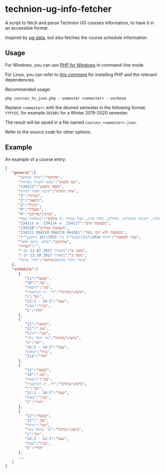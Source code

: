 # technion-ug-info-fetcher

A script to fetch and parse Technion UG courses information, to have it in an accessible format.

Inspired by [ug-data](https://github.com/elazarg/ug-data), but also fetches the course schedule information.

## Usage

For Windows, you can use [PHP for Windows](https://windows.php.net/download/) in command-line mode.

For Linux, you can refer to [this comment](https://github.com/michael-maltsev/technion-ug-info-fetcher/issues/1#issuecomment-1271321255) for installing PHP and the relevant dependencies.

Recommended usage:

`php courses_to_json.php --semester <semester> --verbose`

Replace `<semester>` with the desired semester in the following format: `YYYYSS`, for example `201901` for a Winter 2019-2020 semester.

The result will be saved in a file named `courses_<semester>.json`.

Refer to the source code for other options.

## Example

An example of a course entry:

```json
{
   "general":{
      "פקולטה":"מדעי המחשב",
      "שם מקצוע":"מבוא לתכנות מערכות",
      "מספר מקצוע":"234122",
      "אתר הקורס":"קישור לאתר הקורס",
      "נקודות":"3",
      "הרצאה":"2",
      "תרגיל":"2",
      "מעבדה":"0",
      "סמינר\/פרויקט":"0",
      "סילבוס":"השלמות שפת C: רשומות, רשימות מקושרות, מודולים, ניהול זכרון, ניצול סביבת UNIX וכלי מערכת לבנית תוכנה: מערכת הקבצים, תהליכים, נהלי מערכת, ניהול גרסאות והידור נפרד. תכנות והנדסת תוכנה: ניתוח דרישות. שימוש חוזר, טיפוסי נתונים מופשטים. תכנות מבוסס עצמים, תבניות. מבוא ל- ++C.",
      "מקצועות קדם":"234117  או 234114  או 234111",
      "מקצועות צמודים":"234118",
      "מקצועות ללא זיכוי נוסף":"234121 094220 094219 044101",
      "עבור לסמסטר":"חורף 2016\/17(תשע\"ז) קיץ 2015\/16 (תשע\"ו)",
      "אחראים":"פרופ. גרשון אלבר",
      "הערות":"",
      "מועד א":"בתאריך 21.07.2017 יום ו",
      "מועד ב":"בתאריך 13.10.2017 יום ו",
      "מיקום":"חדרי בחינה\nמועדי וחדרי בחנים"
   },
   "schedule":[
      {
         "קבוצה":"11",
         "מס.":"10",
         "סוג":"הרצאה",
         "מרצה\/מתרגל":"דר. רן רובינשטיין",
         "יום":"ג",
         "שעה":"10:3 - 12:3",
         "בניין":"טאוב",
         "חדר":"2"
      },
      {
         "קבוצה":"11",
         "מס.":"11",
         "סוג":"תרגול",
         "מרצה\/מתרגל":"מר תומר גולני",
         "יום":"א",
         "שעה":"14:3 - 16:3",
         "בניין":"אולמן",
         "חדר":"213"
      },
      {
         "קבוצה":"12",
         "מס.":"10",
         "סוג":"הרצאה",
         "מרצה\/מתרגל":"דר. רן רובינשטיין",
         "יום":"ג",
         "שעה":"10:3 - 12:3",
         "בניין":"טאוב",
         "חדר":"2"
      },
      {
         "קבוצה":"12",
         "מס.":"12",
         "סוג":"תרגול",
         "מרצה\/מתרגל":"מר ישראל גוטר",
         "יום":"ב",
         "שעה":"12:3 - 14:3",
         "בניין":"טאוב",
         "חדר":"5"
      },
      ...
   ]
}
```
